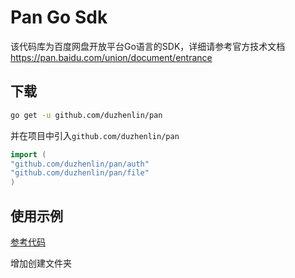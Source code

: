 # Pan Go Sdk

该代码库为百度网盘开放平台Go语言的SDK，详细请参考官方技术文档<https://pan.baidu.com/union/document/entrance>

## 下载

```bash
go get -u github.com/duzhenlin/pan
```

并在项目中引入`github.com/duzhenlin/pan`

```go
import (
"github.com/duzhenlin/pan/auth"
"github.com/duzhenlin/pan/file"
)
```

## 使用示例

[参考代码](https://github.com/duzhenlin/pan/tree/main/examples)

增加创建文件夹
